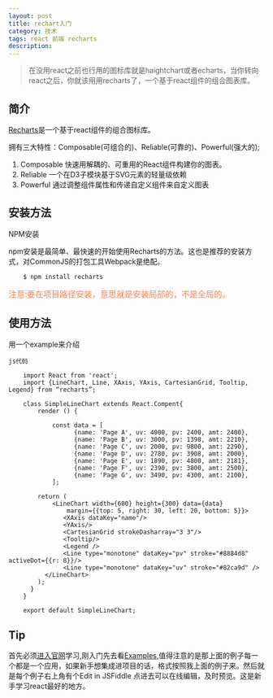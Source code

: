 ```yaml
---
layout: post
title: rechart入门
category: 技术
tags: react 前端 recharts
description:
---
```



> 在没用react之前也行用的图标库就是haightchart或者echarts，当你转向react之后，你就该用用recharts了，一个基于react组件的组合图表库。

简介
---
[Recharts](http://recharts.org/)是一个基于react组件的组合图标库。

拥有三大特性：Composable(可组合的)、Reliable(可靠的)、Powerful(强大的);
1. Composable 快速用解耦的、可重用的React组件构建你的图表。
2. Reliable 一个在D3子模块基于SVG元素的轻量级依赖
3. Powerful 通过调整组件属性和传递自定义组件来自定义图表

安装方法
---
NPM安装

npm安装是最简单、最快速的开始使用Recharts的方法。这也是推荐的安装方式，对CommonJS的打包工具Webpack是绝配。

		$ npm install recharts
<font color=#FF7F50 size=3>注意:要在项目路径安装，意思就是安装局部的，不是全局的。</font>


使用方法
---
用一个example来介绍

	js代码

		import React from 'react';
		import {LineChart, Line, XAxis, YAxis, CartesianGrid, Tooltip, Legend} from “recharts”;

		class SimpleLineChart extends React.Compent{
			render () {

				const data = [
				      {name: 'Page A', uv: 4000, pv: 2400, amt: 2400},
				      {name: 'Page B', uv: 3000, pv: 1398, amt: 2210},
				      {name: 'Page C', uv: 2000, pv: 9800, amt: 2290},
				      {name: 'Page D', uv: 2780, pv: 3908, amt: 2000},
				      {name: 'Page E', uv: 1890, pv: 4800, amt: 2181},
				      {name: 'Page F', uv: 2390, pv: 3800, amt: 2500},
				      {name: 'Page G', uv: 3490, pv: 4300, amt: 2100},
				];

		  	return (
		    	<LineChart width={600} height={300} data={data}
		            margin={{top: 5, right: 30, left: 20, bottom: 5}}>
			       <XAxis dataKey="name"/>
			       <YAxis/>
			       <CartesianGrid strokeDasharray="3 3"/>
			       <Tooltip/>
			       <Legend />
			       <Line type="monotone" dataKey="pv" stroke="#8884d8" activeDot={{r: 8}}/>
			       <Line type="monotone" dataKey="uv" stroke="#82ca9d" />
		      </LineChart>
		    );
		  }
		}

		export default SimpleLineChart;

Tip
---

首先必须[进入官网](http://recharts.org/)学习,刚入门先去看[Examples](http://recharts.org/examples),值得注意的是那上面的例子每一个都是一个应用，如果新手想集成进项目的话，格式按照我上面的例子来。然后就是每个例子右上角有个Edit in JSFiddle 点进去可以在线编辑，及时预览。这是新手学习react最好的地方。
